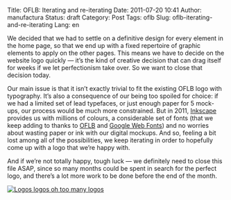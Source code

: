 Title: OFLB: Iterating and re-iterating
Date: 2011-07-20 10:41
Author: manufactura
Status: draft
Category: Post
Tags: oflb
Slug: oflb-iterating-and-re-iterating
Lang: en

We decided that we had to settle on a definitive design for
every element in the home page, so that we end up with a fixed
repertoire of graphic elements to apply on the other pages. This means
we have to decide on the website logo quickly — it’s the kind of
creative decision that can drag itself for weeks if we let perfectionism
take over. So we want to close that decision today.

Our main issue is that it isn’t exactly trivial to fit the existing OFLB
logo with typography. It’s also a consequence of our being too spoiled
for choice: if we had a limited set of lead typefaces, or just enough
paper for 5 mock-ups, our process would be much more constrained. But in
2011, [Inkscape](http://inkscape.org) provides us with millions of
colours, a considerable set of fonts (that we keep adding to thanks to
[OFLB](http://www.openfontlibrary.org) and [Google Web
Fonts](http://www.google.com/webfonts)) and no worries about wasting
paper or ink with our digital mockups. And so, feeling a bit lost among
all of the possibilities, we keep iterating in order to hopefully come
up with a logo that we’re happy with.

And if we’re not totally happy, tough luck — we definitely need to
close this file ASAP, since so many months could be spent in search for
the perfect logo, and there’s a lot more work to be done before the end
of the month.

[![Logos logos oh too many logos]({static}/media/logos.png "Logos logos oh too many logos")]({static}/media/logos.png)

